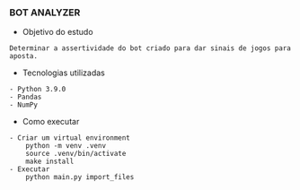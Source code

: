 ### BOT ANALYZER ###

- Objetivo do estudo
```
Determinar a assertividade do bot criado para dar sinais de jogos para aposta.
```

- Tecnologias utilizadas
```
- Python 3.9.0
- Pandas
- NumPy
```

- Como executar
```
- Criar um virtual environment
    python -m venv .venv
    source .venv/bin/activate
    make install
- Executar 
    python main.py import_files
```